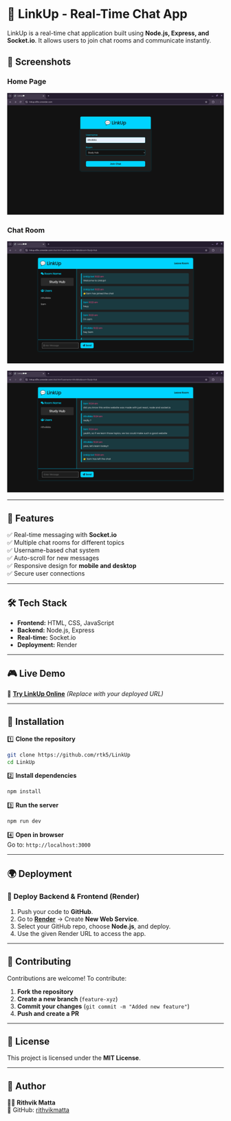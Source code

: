 # 💬 LinkUp - Real-Time Chat App  

LinkUp is a real-time chat application built using **Node.js, Express, and Socket.io**. It allows users to join chat rooms and communicate instantly.  

## 📸 Screenshots  
### Home Page  
![Home Page](./photos/1.png)  

### Chat Room  
![Chat Room](./photos/2.png)  

![Chat Room 2](./photos/3.png)  

---

## 🚀 Features  
✅ Real-time messaging with **Socket.io**  
✅ Multiple chat rooms for different topics  
✅ Username-based chat system  
✅ Auto-scroll for new messages  
✅ Responsive design for **mobile and desktop**  
✅ Secure user connections  

---

## 🛠 Tech Stack  
- **Frontend:** HTML, CSS, JavaScript  
- **Backend:** Node.js, Express  
- **Real-time:** Socket.io  
- **Deployment:** Render  

---

## 🎮 Live Demo  
🔗 **[Try LinkUp Online](https://linkup-d5hc.onrender.com)** *(Replace with your deployed URL)*  

---

## 🛀 Installation  

1️⃣ **Clone the repository**  
```sh
git clone https://github.com/rtk5/LinkUp
cd LinkUp
```

2️⃣ **Install dependencies**  
```sh
npm install
```

3️⃣ **Run the server**  
```sh
npm run dev
```

4️⃣ **Open in browser**  
Go to: `http://localhost:3000`

---

## 🌍 Deployment  

### 🔹 **Deploy Backend & Frontend (Render)**  
1. Push your code to **GitHub**.  
2. Go to **[Render](https://render.com/)** → Create **New Web Service**.  
3. Select your GitHub repo, choose **Node.js**, and deploy.  
4. Use the given Render URL to access the app.  

---

## 🤝 Contributing  
Contributions are welcome! To contribute:  
1. **Fork the repository**  
2. **Create a new branch** (`feature-xyz`)  
3. **Commit your changes** (`git commit -m "Added new feature"`)  
4. **Push and create a PR**  

---

## 🐜 License  
This project is licensed under the **MIT License**.  

---

## 🎯 Author  
👨‍💻 **Rithvik Matta**  
🔗 GitHub: [rithvikmatta](https://github.com/rtk585)  

